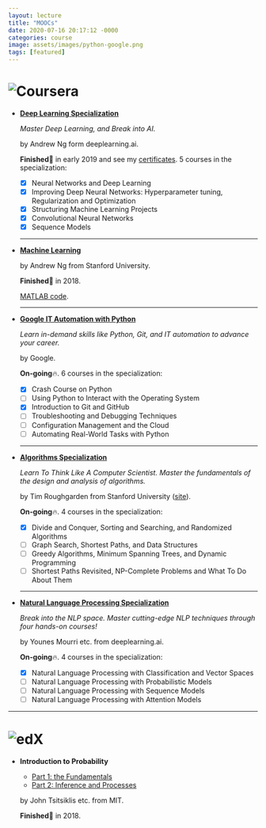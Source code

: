 ```yaml
---
layout: lecture
title: "MOOCs"
date: 2020-07-16 20:17:12 -0000
categories: course
image: assets/images/python-google.png
tags: [featured]
---
```


# ![Coursera](https://dull-bird.github.io/assets/images/coursera_logo.svg)
<!-- --- -->
- **[Deep Learning Specialization](https://www.coursera.org/specializations/deep-learning)**
  
  *Master Deep Learning, and Break into AI.*
  
  by Andrew Ng form deeplearning.ai.

  **Finished**🎉 in early 2019 and see my [certificates](https://www.coursera.org/account/accomplishments/specialization/BTUZ35YLS8ZA). 5 courses in the specialization:

  - [x] Neural Networks and Deep Learning
  - [x] Improving Deep Neural Networks: Hyperparameter tuning, Regularization and Optimization
  - [x] Structuring Machine Learning Projects
  - [x] Convolutional Neural Networks
  - [x] Sequence Models
  
  ------

- **[Machine Learning](https://www.coursera.org/learn/machine-learning)**
  
  by Andrew Ng from Stanford University.

  **Finished**🎉 in 2018.
  
  [MATLAB code](https://github.com/dull-bird/machine-learning-coursera).
  
  ------

- **[Google IT Automation with Python](https://www.coursera.org/professional-certificates/google-it-automation)**
   
  *Learn in-demand skills like Python, Git, and IT automation to advance your career.*

  by Google.

  **On-going**🔥. 6 courses in the specialization:

  - [x] Crash Course on Python 
  - [ ] Using Python to Interact with the Operating System
  - [x] Introduction to Git and GitHub
  - [ ] Troubleshooting and Debugging Techniques
  - [ ] Configuration Management and the Cloud
  - [ ] Automating Real-World Tasks with Python
  
  ------

- **[Algorithms Specialization](https://www.coursera.org/specializations/algorithms)**

  *Learn To Think Like A Computer Scientist. Master the fundamentals of the design and analysis of algorithms.*
  
  by Tim Roughgarden from Stanford University ([site](https://www.timroughgarden.org/)).

  **On-going**🔥. 4 courses in the specialization:
  - [x] Divide and Conquer, Sorting and Searching, and Randomized Algorithms
  - [ ] Graph Search, Shortest Paths, and Data Structures
  - [ ] Greedy Algorithms, Minimum Spanning Trees, and Dynamic Programming
  - [ ] Shortest Paths Revisited, NP-Complete Problems and What To Do About Them
  
  ------

- **[Natural Language Processing Specialization](https://www.coursera.org/specializations/natural-language-processing)**
  
  *Break into the NLP space. Master cutting-edge NLP techniques through four hands-on courses!*
  
  by Younes Mourri etc. from deeplearning.ai.
  
  **On-going**🔥. 4 courses in the specialization:
  - [x] Natural Language Processing with Classification and Vector Spaces
  - [ ] Natural Language Processing with Probabilistic Models
  - [ ] Natural Language Processing with Sequence Models
  - [ ] Natural Language Processing with Attention Models  

-------

# ![edX](https://dull-bird.github.io/assets/images/edx-logo-header.png)
<!-- --- -->
- **Introduction to Probability**
  * [Part 1: the Fundamentals](https://courses.edx.org/courses/course-v1:MITx+6.041.1x+3T2017/course/)
  * [Part 2: Inference and Processes](https://courses.edx.org/courses/course-v1:MITx+6.041.2x+1T2018/course/)
  
  by John Tsitsiklis etc. from MIT.

  **Finished**🎉 in 2018.


